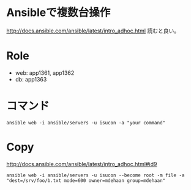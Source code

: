 # Ansibleで複数台操作

http://docs.ansible.com/ansible/latest/intro_adhoc.html 読むと良い。

# Role

- web: app1361, app1362
- db: app1363


# コマンド

```
ansible web -i ansible/servers -u isucon -a "your command"
```

# Copy

http://docs.ansible.com/ansible/latest/intro_adhoc.html#id9

```
ansible web -i ansible/servers -u isucon --become root -m file -a "dest=/srv/foo/b.txt mode=600 owner=mdehaan group=mdehaan"
```



